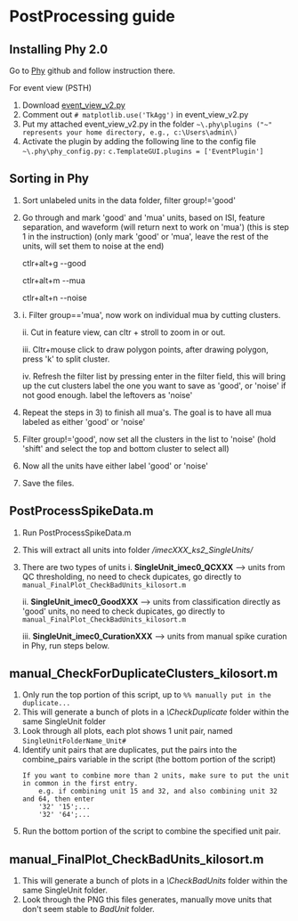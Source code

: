 # PostProcessing guide
## Installing Phy 2.0
Go to [Phy](https://github.com/cortex-lab/phy) github and follow instruction there.

For event view (PSTH)
1. Download [event_view_v2.py](https://drive.google.com/file/d/1jYQ9hkdbXR8WYVOlP2Ft0zm_a6MTDaAU)
2. Comment out `# matplotlib.use('TkAgg')` in event_view_v2.py
3. Put my attached event_view_v2.py in the folder `~\.phy\plugins ("~" represents your home directory, e.g., c:\Users\admin\)`
4. Activate the plugin by adding the following line to the config file `~\.phy\phy_config.py:` `c.TemplateGUI.plugins = ['EventPlugin']`



## Sorting in Phy
1) Sort unlabeled units in the data folder, filter   group!='good'
2) Go through and mark 'good' and 'mua' units, based on ISI, feature separation, and waveform (will return next to work on 'mua') (this is step 1 in the instruction) (only mark 'good' or 'mua', leave the rest of the units, will set them to noise at the end)

	ctlr+alt+g --good

	ctlr+alt+m --mua

	ctlr+alt+n --noise
3) i. Filter group=='mua', now work on individual mua by cutting clusters. 

    ii. Cut in feature view, can cltr + stroll to zoom in or out.

	iii. Cltr+mouse click to draw polygon points, after drawing polygon, press 'k' to split cluster.

	iv. Refresh the filter list by pressing enter in the filter field, this will bring up the cut clusters
	label the one you want to save as 'good', or 'noise' if not good enough. label the leftovers as 'noise'
4) Repeat the steps in 3) to finish all mua's. The goal is to have all mua labeled as either 'good' or 'noise'
5) Filter group!='good', now set all the clusters in the list to 'noise'
	(hold 'shift' and select the top and bottom cluster to select all)
6) Now all the units have either label 'good' or 'noise'
7) Save the files.

## PostProcessSpikeData.m
1) Run PostProcessSpikeData.m 
2) This will extract all units into folder */imecXXX_ks2_SingleUnits/*
3) There are two types of units
   i. **SingleUnit_imec0_QCXXX** --> units from QC thresholding, no need to check dupicates, go directly to `manual_FinalPlot_CheckBadUnits_kilosort.m`
	
   ii. **SingleUnit_imec0_GoodXXX**	--> units from classification directly as 'good' units, no need to check dupicates, go directly to `manual_FinalPlot_CheckBadUnits_kilosort.m`

   iii. **SingleUnit_imec0_CurationXXX** --> units from manual spike curation in Phy, run steps below.

## manual_CheckForDuplicateClusters_kilosort.m
1) Only run the top portion of this script, up to `%% manually put in the duplicate...`
2) This will generate a bunch of plots in a *\CheckDuplicate* folder within the same SingleUnit folder
3) Look through all plots, each plot shows 1 unit pair, named `SingleUnitFolderName_Unit#`
4) Identify unit pairs that are duplicates, put the pairs into the combine_pairs variable in the script 
	(the bottom portion of the script)
	```matlabb
    If you want to combine more than 2 units, make sure to put the unit in common in the first entry.
		e.g. if combining unit 15 and 32, and also combining unit 32 and 64, then enter
		'32' '15';...
		'32' '64';...
    ```
5) Run the bottom portion of the script to combine the specified unit pair.

## manual_FinalPlot_CheckBadUnits_kilosort.m
1) This will generate a bunch of plots in a *\CheckBadUnits* folder within the same SingleUnit folder.
2) Look through the PNG this files generates, manually move units that don't seem stable to *BadUnit* folder.